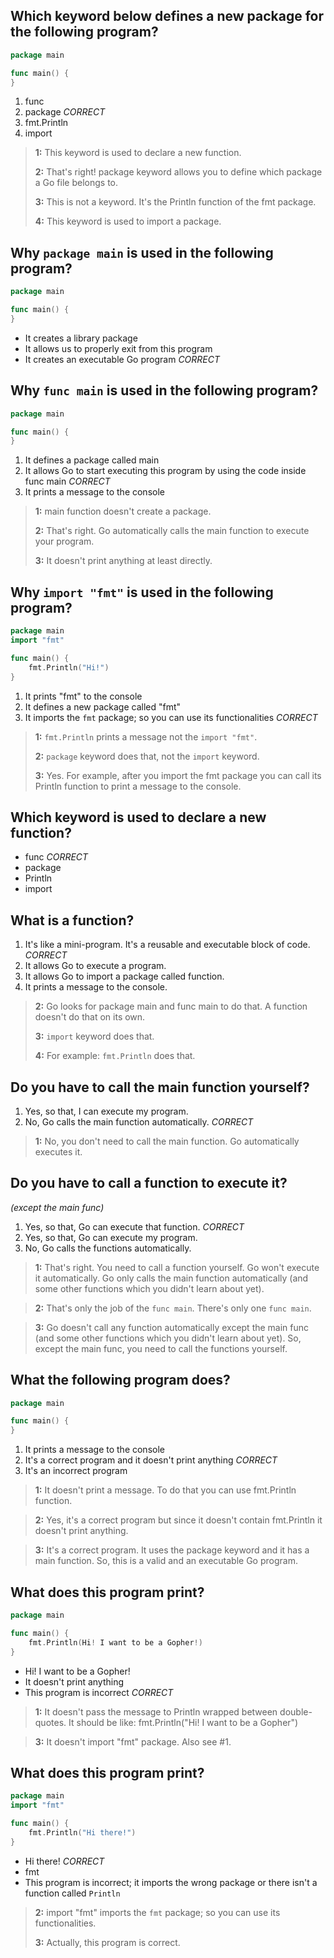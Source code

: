 ## Which keyword below defines a new package for the following program?
```go
package main

func main() {
}
```
1. func
2. package *CORRECT*
3. fmt.Println
4. import

> **1:** This keyword is used to declare a new function.
>
>
> **2:** That's right! package keyword allows you to define which package a Go file belongs to.
>
>
> **3:** This is not a keyword. It's the Println function of the fmt package.
>
>
> **4:** This keyword is used to import a package.
>
>


## Why `package main` is used in the following program?
```go
package main

func main() {
}
```
* It creates a library package
* It allows us to properly exit from this program
* It creates an executable Go program *CORRECT*


## Why `func main` is used in the following program?
```go
package main

func main() {
}
```
1. It defines a package called main
2. It allows Go to start executing this program by using the code inside func main *CORRECT*
3. It prints a message to the console

> **1:** main function doesn't create a package.
>
>
> **2:** That's right. Go automatically calls the main function to execute your program.
>
>
> **3:** It doesn't print anything at least directly.
>
>


## Why `import "fmt"` is used in the following program?
```go
package main
import "fmt"

func main() {
    fmt.Println("Hi!")
}
```
1. It prints "fmt" to the console
2. It defines a new package called "fmt"
3. It imports the `fmt` package; so you can use its functionalities *CORRECT*

> **1:** `fmt.Println` prints a message not the `import "fmt"`.
>
>
> **2:** `package` keyword does that, not the `import` keyword.
>
>
> **3:** Yes. For example, after you import the fmt package you can call its Println function to print a message to the console.
>
>


## Which keyword is used to declare a new function?
* func *CORRECT*
* package
* Println
* import


## What is a function?
1. It's like a mini-program. It's a reusable and executable block of code. *CORRECT*
2. It allows Go to execute a program.
3. It allows Go to import a package called function.
4. It prints a message to the console.

> **2:** Go looks for package main and func main to do that. A function doesn't do that on its own.
>
>
> **3:** `import` keyword does that.
>
>
> **4:** For example: `fmt.Println` does that.
>
>


## Do you have to call the main function yourself?
1. Yes, so that, I can execute my program.
2. No, Go calls the main function automatically. *CORRECT*

> **1:** No, you don't need to call the main function. Go automatically executes it.
>
>


## Do you have to call a function to execute it?
_(except the main func)_
1. Yes, so that, Go can execute that function. *CORRECT*
2. Yes, so that, Go can execute my program.
3. No, Go calls the functions automatically.

> **1:** That's right. You need to call a function yourself. Go won't execute it automatically. Go only calls the main function automatically (and some other functions which you didn't learn about yet).
>
>

> **2:** That's only the job of the `func main`. There's only one `func main`.
>
>

> **3:** Go doesn't call any function automatically except the main func (and some other functions which you didn't learn about yet). So, except the main func, you need to call the functions yourself.
>


## What the following program does?
```go
package main

func main() {
}
```
1. It prints a message to the console
2. It's a correct program and it doesn't print anything *CORRECT*
3. It's an incorrect program

> **1:** It doesn't print a message. To do that you can use fmt.Println function.
>
>

> **2:** Yes, it's a correct program but since it doesn't contain fmt.Println it doesn't print anything.
>
>

> **3:** It's a correct program. It uses the package keyword and it has a main function. So, this is a valid and an executable Go program.
>
>


## What does this program print?
```go
package main

func main() {
    fmt.Println(Hi! I want to be a Gopher!)
}
```
* Hi! I want to be a Gopher!
* It doesn't print anything
* This program is incorrect *CORRECT*

> **1:** It doesn't pass the message to Println wrapped between double-quotes. It should be like: fmt.Println("Hi! I want to be a Gopher")
>
>

> **3:** It doesn't import "fmt" package. Also see #1.
>
>


## What does this program print?
```go
package main
import "fmt"

func main() {
    fmt.Println("Hi there!")
}
```
* Hi there! *CORRECT*
* fmt
* This program is incorrect; it imports the wrong package or there isn't a function called `Println`

> **2:** import "fmt" imports the `fmt` package; so you can use its functionalities.
>
>
> **3:** Actually, this program is correct.
>
>